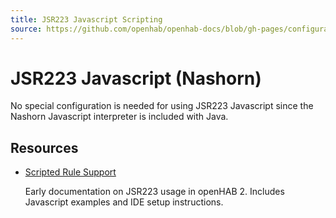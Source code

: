 ```yaml
---
title: JSR223 Javascript Scripting
source: https://github.com/openhab/openhab-docs/blob/gh-pages/configuration/jsr223-js.md
---
```



# JSR223 Javascript (Nashorn)

No special configuration is needed for using JSR223 Javascript since the Nashorn Javascript interpreter is included with Java.

## Resources

- [Scripted Rule Support](https://github.com/eclipse/smarthome/wiki/Scripted-Rule-Support)
    
    Early documentation on JSR223 usage in openHAB 2. Includes Javascript examples and IDE setup instructions.

<DocPreviousVersions/>
<EditPageLink/>

